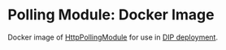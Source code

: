 # Polling Module: Docker Image

Docker image of [HttpPollingModule](https://github.com/stefan-m-lenz/HttpPollingModule) for use in [DIP deployment](https://github.com/dnpm-dip/deployment).

